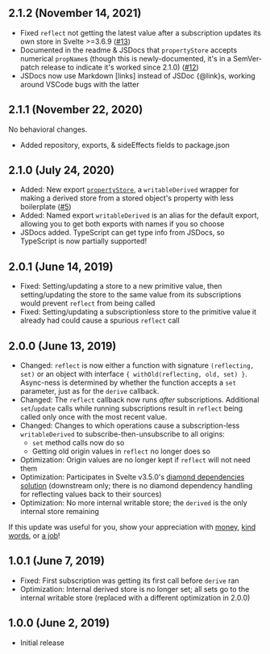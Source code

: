 ## 2.1.2 (November 14, 2021)

- Fixed `reflect` not getting the latest value after a subscription updates its own store in Svelte >=3.6.9 ([#13](https://github.com/PixievoltNo1/svelte-writable-derived/issues/13))
- Documented in the readme & JSDocs that `propertyStore` accepts numerical `propName`s (though this is newly-documented, it's in a SemVer-patch release to indicate it's worked since 2.1.0) ([#12](https://github.com/PixievoltNo1/svelte-writable-derived/issues/12))
- JSDocs now use Markdown \[links] instead of JSDoc {@link}s, working around VSCode bugs with the latter

## 2.1.1 (November 22, 2020)

No behavioral changes.

- Added repository, exports, & sideEffects fields to package.json

## 2.1.0 (July 24, 2020)

- Added: New export [`propertyStore`](README.md#named-export-propertystore), a `writableDerived` wrapper for making a derived store from a stored object's property with less boilerplate ([#5](https://github.com/PixievoltNo1/svelte-writable-derived/issues/5))
- Added: Named export `writableDerived` is an alias for the default export, allowing you to get both exports with names if you so choose
- JSDocs added. TypeScript can get type info from JSDocs, so TypeScript is now partially supported!

## 2.0.1 (June 14, 2019)

- Fixed: Setting/updating a store to a new primitive value, then setting/updating the store to the same value from its subscriptions would prevent `reflect` from being called
- Fixed: Setting/updating a subscriptionless store to the primitive value it already had could cause a spurious `reflect` call

## 2.0.0 (June 13, 2019)

- Changed: `reflect` is now either a function with signature `(reflecting, set)` or an object with interface `{ withOld(reflecting, old, set) }`. Async-ness is determined by whether the function accepts a `set` parameter, just as for the `derive` callback.
- Changed: The `reflect` callback now runs *after* subscriptions. Additional `set`/`update` calls while running subscriptions result in `reflect` being called only once with the most recent value.
- Changed: Changes to which operations cause a subscription-less `writableDerived` to subscribe-then-unsubscribe to all origins:
	- `set` method calls now do so
	- Getting old origin values in `reflect` no longer does so
- Optimization: Origin values are no longer kept if `reflect` will not need them
- Optimization: Participates in Svelte v3.5.0's [diamond dependencies solution](https://github.com/sveltejs/svelte/pull/2955) (downstream only; there is no diamond dependency handling for reflecting values back to their sources)
- Optimization: No more internal writable store; the `derived` is the only internal store remaining

If this update was useful for you, show your appreciation with [money](README.md#--with-money), [kind words](README.md#--with-kind-words), or [a job](README.md#--with-a-job)!

## 1.0.1 (June 7, 2019)

- Fixed: First subscription was getting its first call before `derive` ran
- Optimization: Internal derived store is no longer set; all sets go to the internal writable store (replaced with a different optimization in 2.0.0)

## 1.0.0 (June 2, 2019)

- Initial release